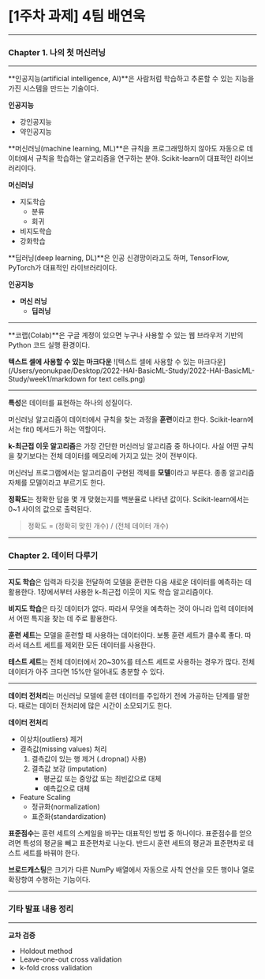 # [1주차 과제] 4팀 배연욱

---

### Chapter 1.  나의 첫 머신러닝

---

**인공지능(artificial intelligence, AI)**은 사람처럼 학습하고 추론할 수 있는 지능을 가진 시스템을 만드는 기술이다.

**인공지능**

* 강인공지능
* 약인공지능


**머신러닝(machine learning, ML)**은 규칙을 프로그래밍하지 않아도 자동으로 데이터에서 규칙을 학습하는 알고리즘을 연구하는 분야. Scikit-learn이 대표적인 라이브러리이다.

**머신러닝**

* 지도학습
	* 분류
	* 회귀
* 비지도학습
* 강화학습


**딥러닝(deep learning, DL)**은 인공 신경망이라고도 하며, TensorFlow, PyTorch가 대표적인 라이브러리이다.


**인공지능**

* **머신 러닝**
	* **딥러닝**

---

**코랩(Colab)**은 구글 계정이 있으면 누구나 사용할 수 있는 웹 브라우저 기반의 Python 코드 실행 환경이다.

**텍스트 셀에 사용할 수 있는 마크다운**
![텍스트 셀에 사용할 수 있는 마크다운](/Users/yeonukpae/Desktop/2022-HAI-BasicML-Study/2022-HAI-BasicML-Study/week1/markdown for text cells.png)

---

**특성**은 데이터를 표현하는 하나의 성질이다.


머신러닝 알고리즘이 데이터에서 규칙을 찾는 과정을 **훈련**이라고 한다. Scikit-learn에서는 fit() 메서드가 하는 역할이다.


**k-최근접 이웃 알고리즘**은 가장 간단한 머신러닝 알고리즘 중 하나이다. 사실 어떤 규칙을 찾기보다는 전체 데이터를 메모리에 가지고 있는 것이 전부이다.


머신러닝 프로그램에서는 알고리즘이 구현된 객체를 **모델**이라고 부른다. 종종 알고리즘 자체를 모델이라고 부르기도 한다.


**정확도**는 정확한 답을 몇 개 맞혔는지를 백분율로 나타낸 값이다. Scikit-learn에서는 0~1 사이의 값으로 출력된다.
> 정확도 = (정확히 맞힌 개수) / (전체 데이터 개수)

---

### Chapter 2.  데이터 다루기

---

**지도 학습**은 입력과 타깃을 전달하여 모델을 훈련한 다음 새로운 데이터를 예측하는 데 활용한다. 1장에서부터 사용한 k-최근접 이웃이 지도 학습 알고리즘이다.


**비지도 학습**은 타깃 데이터가 없다. 따라서 무엇을 예측하는 것이 아니라 입력 데이터에서 어떤 특지을 찾는 데 주로 활용한다.


**훈련 세트**는 모델을 훈련할 때 사용하는 데이터이다. 보통 훈련 세트가 클수록 좋다. 따라서 테스트 세트를 제외한 모든 데이터를 사용한다.


**테스트 세트**는 전체 데이터에서 20~30%를 테스트 세트로 사용하는 경우가 많다. 전체 데이터가 아주 크다면 15%만 덜어내도 충분할 수 있다.

---

**데이터 전처리**는 머신러닝 모델에 훈련 데이터를 주입하기 전에 가공하는 단계를 말한다. 때로는 데이터 전처리에 많은 시간이 소모되기도 한다.

**데이터 전처리**

* 이상치(outliers) 제거
* 결측값(missing values) 처리
	1. 결측값이 있는 행 제거 (.dropna() 사용)
	2. 결측값 보강 (imputation)
		* 평균값 또는 중앙값 또는 최빈값으로 대체
		* 예측값으로 대체
* Feature Scaling
	* 정규화(normalization)
	* 표준화(standardization)


**표준점수**는 훈련 세트의 스케일을 바꾸는 대표적인 방법 중 하나이다. 표준점수를 얻으려면 특성의 평균을 빼고 표준편차로 나눈다. 반드시 훈련 세트의 평균과 표준편차로 테스트 세트를 바꿔야 한다.


**브로드캐스팅**은 크기가 다른 NumPy 배열에서 자동으로 사칙 연산을 모든 행이나 열로 확장항여 수행하는 기능이다.

---

### 기타 발표 내용 정리

---

**교차 검증**

* Holdout method
* Leave-one-out cross validation
* k-fold cross validation
